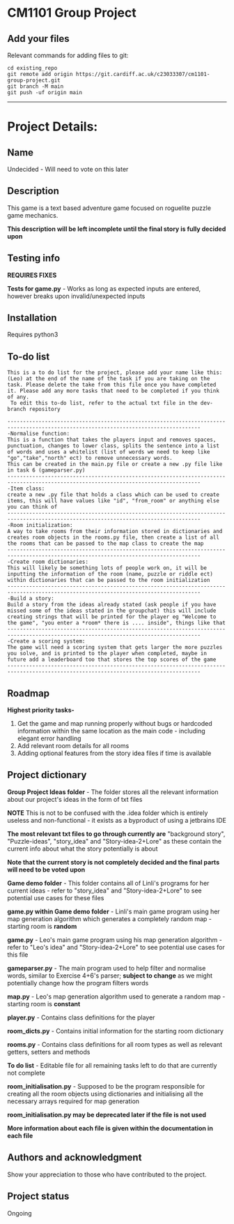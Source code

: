 # CM1101 Group Project

## Add your files
Relevant commands for adding files to git:
```
cd existing_repo
git remote add origin https://git.cardiff.ac.uk/c23033307/cm1101-group-project.git
git branch -M main
git push -uf origin main
```

***

# Project Details:

## Name
Undecided - Will need to vote on this later

## Description
This game is a text based adventure game focused on roguelite puzzle game mechanics.

**This description will be left incomplete until the final story is fully decided upon**

## Testing info
**REQUIRES FIXES**

**Tests for game.py** - Works as long as expected inputs are entered, however breaks upon invalid/unexpected inputs

## Installation
Requires python3

## To-do list
```
This is a to do list for the project, please add your name like this:(Leo) at the end of the name of the task if you are taking on the task. Please delete the take from this file once you have completed it. Please add any more tasks that need to be completed if you think of any.
 To edit this to-do list, refer to the actual txt file in the dev-branch repository

------------------------------------------------------------------------------------------------------------------------------------
-Normalise function:
This is a function that takes the players input and removes spaces, punctuation, changes to lower class, splits the sentence into a list of words and uses a whitelist (list of words we need to keep like "go","take","north" ect) to remove unnecessary words.
This can be created in the main.py file or create a new .py file like in task 6 (gameparser.py)
------------------------------------------------------------------------------------------------------------------------------------
-Item class:
create a new .py file that holds a class which can be used to create items, this will have values like "id", "from_room" or anything else you can think of
------------------------------------------------------------------------------------------------------------------------------------
-Room initialization:
A way to take rooms from their information stored in dictionaries and creates room objects in the rooms.py file, then create a list of all the rooms that can be passed to the map class to create the map
------------------------------------------------------------------------------------------------------------------------------------
-Create room dictionaries:
This will likely be something lots of people work on, it will be inputting the information of the room (name, puzzle or riddle ect) within dictionaries that can be passed to the room initialization
------------------------------------------------------------------------------------------------------------------------------------
-Build a story:
Build a story from the ideas already stated (ask people if you have missed some of the ideas stated in the groupchat) this will include creating strings that will be printed for the player eg "Welcome to the game", "you enter a *room* there is .... inside", things like that
------------------------------------------------------------------------------------------------------------------------------------
-Create a scoring system:
The game will need a scoring system that gets larger the more puzzles you solve, and is printed to the player when completed, maybe in future add a leaderboard too that stores the top scores of the game
------------------------------------------------------------------------------------------------------------------------------------
```

## Roadmap
**Highest priority tasks-**
1. Get the game and map running properly without bugs or hardcoded information within the same location as the main code - including elegant error handling
2. Add relevant room details for all rooms
3. Adding optional features from the story idea files if time is available

## Project dictionary
**Group Project Ideas folder** - The folder stores all the relevant information about our project's ideas in the form of txt files

**NOTE**
This is not to be confused with the .idea folder which is entirely useless and non-functional - it exists as a byproduct of using a jetbrains IDE

**The most relevant txt files to go through currently are** "background story", "Puzzle-ideas", "story_idea" and "Story-idea-2+Lore" as these contain the current info about what the story potentially is about

**Note that the current story is not completely decided and the final parts will need to be voted upon**

**Game demo folder** - This folder contains all of Linli's programs for her current ideas - refer to "story_idea" and "Story-idea-2+Lore" to see potential use cases for these files

**game.py within Game demo folder** - Linli's main game program using her map generation algorithm which generates a completely random map - starting room is **random**

**game.py** - Leo's main game program using his map generation algorithm - refer to "Leo's idea" and "Story-idea-2+Lore" to see potential use cases for this file

**gameparser.py** - The main program used to help filter and normalise words, similar to Exercise 4+6's parser; **subject to change** as we might potentially change how the program filters words

**map.py** - Leo's map generation algorithm used to generate a random map - starting room is **constant**

**player.py** - Contains class definitions for the player

**room_dicts.py** - Contains initial information for the starting room dictionary

**rooms.py** - Contains class definitions for all room types as well as relevant getters, setters and methods

**To do list** - Editable file for all remaining tasks left to do that are currently not complete

**room_initialisation.py** - Supposed to be the program responsible for creating all the room objects using dictionaries and initialising all the necessary arrays required for map generation

**room_initialisation.py may be deprecated later if the file is not used**

**More information about each file is given within the documentation in each file**

## Authors and acknowledgment
Show your appreciation to those who have contributed to the project.

## Project status
Ongoing
